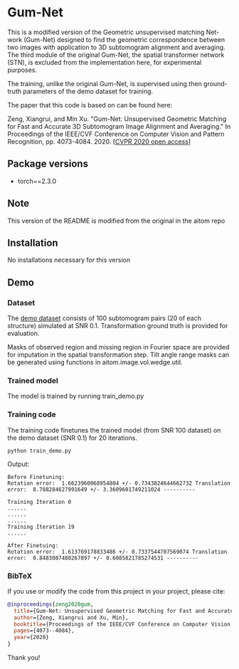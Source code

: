 # Gum-Net
This is a modified version of the Geometric unsupervised matching Net-work (Gum-Net) designed to find the geometric correspondence between two images with application to 3D subtomogram alignment and averaging. The third module of the original Gum-Net, the spatial transformer network (STN), is excluded from the implementation here, for experimental purposes. 

The training, unlike the original Gum-Net, is supervised using then ground-truth parameters of the demo dataset for training.

The paper that this code is based on can be found here:

Zeng, Xiangrui, and Min Xu. "Gum-Net: Unsupervised Geometric Matching for Fast and Accurate 3D Subtomogram Image Alignment and Averaging." In Proceedings of the IEEE/CVF Conference on Computer Vision and Pattern Recognition, pp. 4073-4084. 2020. [[CVPR 2020 open access](http://openaccess.thecvf.com/content_CVPR_2020/html/Zeng_Gum-Net_Unsupervised_Geometric_Matching_for_Fast_and_Accurate_3D_Subtomogram_CVPR_2020_paper.html)]


## Package versions
* torch==2.3.0

## Note
This version of the README is modified from the original in the aitom repo

## Installation 
No installations necessary for this version

## Demo

### Dataset

The [demo dataset](https://cmu.box.com/s/la07ke48s6vkv8y4ntv7yn1hlgwo9ybn) consists of 100 subtomogram pairs (20 of each structure) simulated at SNR 0.1. Transformation ground truth is provided for evaluation. 

Masks of observed region and missing region in Fourier space are provided for imputation in the spatial transformation step. Tilt angle range masks can be generated using functions in aitom.image.vol.wedge.util.

### Trained model

The model is trained by running train_demo.py

### Training code

The training code finetunes the trained model (from SNR 100 dataset) on the demo dataset (SNR 0.1) for 20 iterations. 

```
python train_demo.py
```

Output:

```
Before Finetuning: 
Rotation error:  1.6623960068954804 +/- 0.7343824644662732 Translation error:  8.788284627991649 +/- 3.3609601749211024 ----------

Training Iteration 0
......
......
......
Training Iteration 19
......

After Finetuing:
Rotation error:  1.613769178833486 +/- 0.7337544707569074 Translation error:  0.8483087480267897 +/- 0.6085821785274531 ----------
```


### BibTeX

If you use or modify the code from this project in your project, please cite:
```bibtex
@inproceedings{zeng2020gum,
  title={Gum-Net: Unsupervised Geometric Matching for Fast and Accurate 3D Subtomogram Image Alignment and Averaging},
  author={Zeng, Xiangrui and Xu, Min},
  booktitle={Proceedings of the IEEE/CVF Conference on Computer Vision and Pattern Recognition},
  pages={4073--4084},
  year={2020}
}
```
Thank you!
